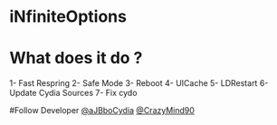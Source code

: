 # iNfiniteOptions


# What does it do ?
1- Fast Respring
2- Safe Mode
3- Reboot
4- UICache
5- LDRestart
6- Update Cydia Sources
7- Fix cydo

#Follow Developer
[@aJBboCydia](https://twitter.com/aJBboCydia)
[@CrazyMind90](https://twitter.com/CrazyMind90)
